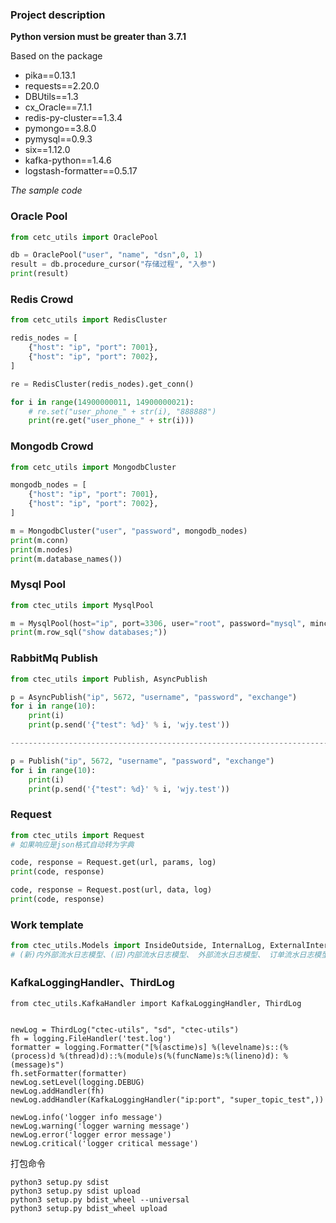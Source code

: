 ### Project description

**Python version must be greater than 3.7.1**

Based on the package

- pika==0.13.1
- requests==2.20.0
- DBUtils==1.3
- cx_Oracle==7.1.1
- redis-py-cluster==1.3.4
- pymongo==3.8.0
- pymysql==0.9.3
- six==1.12.0
- kafka-python==1.4.6
- logstash-formatter==0.5.17


*The sample code*
### Oracle Pool
```python
from cetc_utils import OraclePool

db = OraclePool("user", "name", "dsn",0, 1)
result = db.procedure_cursor("存储过程", "入参")
print(result)
```
### Redis Crowd
```python
from cetc_utils import RedisCluster

redis_nodes = [
    {"host": "ip", "port": 7001},
    {"host": "ip", "port": 7002},
]

re = RedisCluster(redis_nodes).get_conn()

for i in range(14900000011, 14900000021):
    # re.set("user_phone_" + str(i), "888888")
    print(re.get("user_phone_" + str(i)))
```
### Mongodb Crowd
```python
from cetc_utils import MongodbCluster

mongodb_nodes = [
    {"host": "ip", "port": 7001},
    {"host": "ip", "port": 7002},
]

m = MongodbCluster("user", "password", mongodb_nodes)
print(m.conn)
print(m.nodes)
print(m.database_names())
```
### Mysql Pool
```python
from ctec_utils import MysqlPool

m = MysqlPool(host="ip", port=3306, user="root", password="mysql", mincached=0, maxcached=1, db="s3")
print(m.row_sql("show databases;"))
```
### RabbitMq Publish
```python
from ctec_utils import Publish, AsyncPublish

p = AsyncPublish("ip", 5672, "username", "password", "exchange")
for i in range(10):
    print(i)
    print(p.send('{"test": %d}' % i, 'wjy.test'))

---------------------------------------------------------------------------------

p = Publish("ip", 5672, "username", "password", "exchange")
for i in range(10):
    print(i)
    print(p.send('{"test": %d}' % i, 'wjy.test'))
```
### Request
```python
from ctec_utils import Request
# 如果响应是json格式自动转为字典

code, response = Request.get(url, params, log)
print(code, response)

code, response = Request.post(url, data, log)
print(code, response)
```
### Work template
```python
from ctec_utils.Models import InsideOutside, InternalLog, ExternalInterfaceLoggingEvent, OrderJournalEvent, IssueJobJournal
# (新)内外部流水日志模型、(旧)内部流水日志模型、 外部流水日志模型、 订单流水日志模型、 业务层流水日志模型
```
### KafkaLoggingHandler、ThirdLog
```
from ctec_utils.KafkaHandler import KafkaLoggingHandler, ThirdLog


newLog = ThirdLog("ctec-utils", "sd", "ctec-utils")
fh = logging.FileHandler('test.log')
formatter = logging.Formatter("[%(asctime)s] %(levelname)s::(%(process)d %(thread)d)::%(module)s(%(funcName)s:%(lineno)d): %(message)s")
fh.setFormatter(formatter)
newLog.setLevel(logging.DEBUG)
newLog.addHandler(fh)
newLog.addHandler(KafkaLoggingHandler("ip:port", "super_topic_test",))

newLog.info('logger info message')
newLog.warning('logger warning message')
newLog.error('logger error message')
newLog.critical('logger critical message')

```


打包命令

    python3 setup.py sdist
    python3 setup.py sdist upload
    python3 setup.py bdist_wheel --universal
    python3 setup.py bdist_wheel upload
